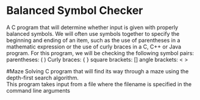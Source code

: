 # Balanced Symbol Checker
A C program that will determine whether input is given with properly balanced symbols. 
We will often use symbols together to specify the beginning and ending of an item, such as the use of parentheses in a
mathematic expression or the use of curly braces in a C, C++ or Java program. For this program, we will be checking the 
following symbol pairs: 
parentheses: ( ) 
Curly braces: { } 
square brackets: []
angle brackets: < >

#Maze Solving
C program that will find its way through a maze using the depth-first search algorithm.  
This program takes input from a file where the filename is specified in the command line arguments
